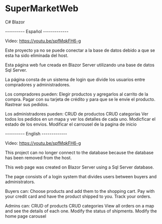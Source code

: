 # SuperMarketWeb

C# Blazor

---------- Español -------------

Video: https://youtu.be/spfMqkFH6-g

Este proyecto ya no se puede conectar a la base de datos debido a que se esta ha sido eliminada del host. 

Esta página web fue creada en Blazor Server utilizando una base de datos Sql Server. 

La página consta de un sistema de login que divide los usuarios entre compradores y administradores.

Los compradores pueden:
  Elegir productos y agregarlos al carrito de la compra.
  Pagar con su tarjeta de crédito y para que se le envie el producto.
  Rastrear sus pedidos.
  
Los administradores pueden:
  CRUD de productos
  CRUD categorías
  Ver todos los pedidos en un mapa y ver los detalles de cada uno.
  Modicficar el estado de los envios.
  Modificar el carrousel de la pagina de inicio
  
---------- English -------------

Video: https://youtu.be/spfMqkFH6-g

This project can no longer connect to the database because the database has been removed from the host.

This web page was created on Blazor Server using a Sql Server database.

The page consists of a login system that divides users between buyers and administrators.

Buyers can:
  Choose products and add them to the shopping cart.
  Pay with your credit card and have the product shipped to you.
  Track your orders.
  
Admins can:
  CRUD of products
  CRUD categories
  View all orders on a map and see the details of each one.
  Modify the status of shipments.
  Modify the home page carousel
